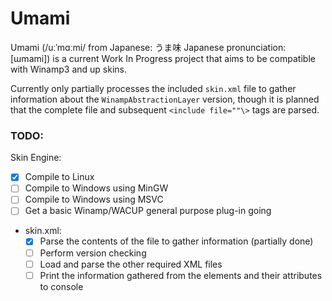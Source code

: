 # Umami

Umami (/uːˈmɑːmi/ from Japanese: うま味 Japanese pronunciation: [ɯmami]) is a current Work In Progress project that aims to be compatible with Winamp3 and up skins.

Currently only partially processes the included ``skin.xml`` file to gather information about the ``WinampAbstractionLayer`` version, though it is planned that the complete file and subsequent ``<include file=""\>`` tags are parsed.

### TODO:
Skin Engine:
- [x] Compile to Linux
- [ ] Compile to Windows using MinGW
- [ ] Compile to Windows using MSVC
- [ ] Get a basic Winamp/WACUP general purpose plug-in going
- skin.xml:
  - [x] Parse the contents of the file to gather information (partially done)
  - [ ] Perform version checking
  - [ ] Load and parse the other required XML files
  - [ ] Print the information gathered from the elements and their attributes to console
